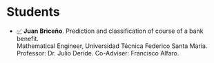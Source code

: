 # Students
* [✅](https://github.com/fralfaro/portfolio/blob/main/docs/files/students/memoria_juan.pdf)  **Juan Briceño**. Prediction and classification of course of a bank benefit. <br> 
Mathematical Engineer, Universidad Técnica Federico Santa María. <br>
Professor: Dr. Julio Deride. Co-Adviser: Francisco Alfaro. 